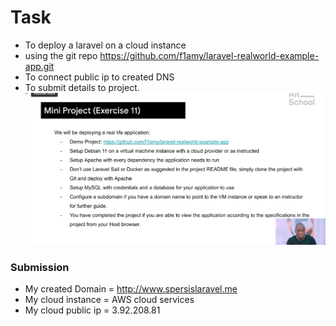 # Task

+ To deploy a laravel on a cloud instance 
+ using the git repo https://github.com/f1amy/laravel-realworld-example-app.git
+ To connect public ip to created DNS
+ To submit details to project.
![task](miniproject.png)

### Submission
 * My created Domain = http://www.spersislaravel.me
* My cloud instance = AWS cloud services
* My cloud public ip = 3.92.208.81
